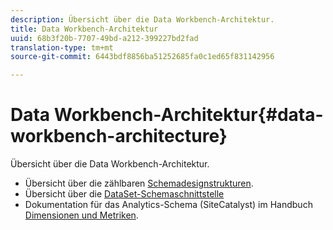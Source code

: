 ```yaml
---
description: Übersicht über die Data Workbench-Architektur.
title: Data Workbench-Architektur
uuid: 68b3f20b-7707-49bd-a212-399227bd2fad
translation-type: tm+mt
source-git-commit: 6443bdf8856ba51252685fa0c1ed65f831142956

---
```



# Data Workbench-Architektur{#data-workbench-architecture}

Übersicht über die Data Workbench-Architektur.

* Übersicht über die zählbaren [Schemadesignstrukturen](../../../home/dwb-implement-overview/dwb-implement-architecture/dwb-implement-arch-countable.md#concept-9b8b9c5e0f7341699e14bb9e3be56a51).
* Übersicht über die [DataSet-Schemaschnittstelle](https://docs.adobe.com/content/help/en/data-workbench/using/client/admin-ui/c-dtst-sch-intrf.html)
* Dokumentation für das Analytics-Schema (SiteCatalyst) im Handbuch [Dimensionen und Metriken](../../assets/insight_sc_implementation.pdf).
